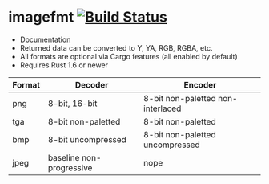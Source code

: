 # imagefmt  [![Build Status](https://travis-ci.org/lgvz/imagefmt.svg)](https://travis-ci.org/lgvz/imagefmt)

* [Documentation](http://lgvz.github.io/imagefmt/imagefmt/)
* Returned data can be converted to Y, YA, RGB, RGBA, etc.
* All formats are optional via Cargo features (all enabled by default)
* Requires Rust 1.6 or newer

| Format | Decoder                  | Encoder                           |
| ---    | ---                      | ---                               |
| png    | 8-bit, 16-bit            | 8-bit non-paletted non-interlaced |
| tga    | 8-bit non-paletted       | 8-bit non-paletted                |
| bmp    | 8-bit uncompressed       | 8-bit non-paletted uncompressed   |
| jpeg   | baseline non-progressive | nope                              |
